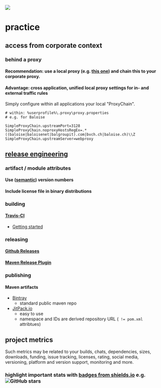 ![](https://upload.wikimedia.org/wikipedia/commons/thumb/8/89/Icon_DINA_Voraussetzungen_Digitale_Nachhaltigkeit_01_Ausgereift_Farbig.svg/200px-Icon_DINA_Voraussetzungen_Digitale_Nachhaltigkeit_01_Ausgereift_Farbig.svg.png)

# practice

## access from corporate context 

### behind a proxy

#### Recommendation: use a local proxy (e.g. [this one](https://github.com/baloise/proxy#installation)) and chain this to your corporate proxy. 
#### Advantage: cross application, unified local proxy settings for in- and external traffic rules

Simply configure within all applications your local "ProxyChain".

```properties
# within: %userprofile%\.proxy\proxy.properties
# e.g. for Baloise

SimpleProxyChain.upstreamPort=3128
SimpleProxyChain.noproxyHostsRegEx=.*((baloise|baloisenet|balgroupit).com|bvch.ch|baloise.ch)\\Z
SimpleProxyChain.upstreamServer=webproxy
```

## [release engineering](https://en.wikipedia.org/wiki/Release_engineering)

### artifact / module attributes

#### Use ([semantic](https://semver.org)) version numbers
#### Include license file in binary distributions

### building

#### [Travis-CI](../activities/profiles.md#travis-ci)
 - [Getting started](https://docs.travis-ci.com)
 
### releasing
#### [Github Releases](https://help.github.com/articles/creating-releases/)
#### [Maven Release Plugin](http://maven.apache.org/maven-release/maven-release-plugin/)

### publishing

#### Maven artifacts
 - [Bintray](../activities/profiles.md#jfrog-bintray)
   - standard public maven repo
 - [JitPack.io](https://jitpack.io/docs/)
   - easy to use
   - namespace and IDs are derived repository URL (` != pom.xml` attribtues)

## project metrics

Such metrics may be related to your builds, chats, dependencies, sizes, downloads, funding, issue tracking, licenses, rating, social media, versioning, platform and version support, monitoring and more.

### highlight important stats with [badges from shields.io](https://shields.io) e.g. ![GitHub stars](https://img.shields.io/github/stars/badges/shields.svg?style=social&label=Stars)
